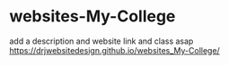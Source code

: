 # websites-My-College
add a description and website link and class asap
https://drjwebsitedesign.github.io/websites_My-College/
